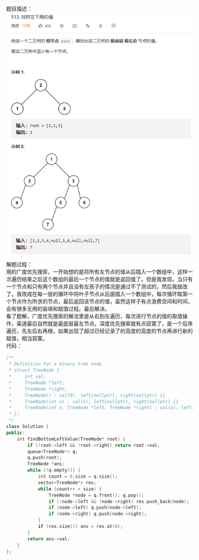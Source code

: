 题目描述：  
![image](/basicaldatastructure/binary_tree/image/image24.png)  
解题过程：  
用的广度优先搜索，一开始想的是将所有左节点的值从后插入一个数组中，这样一次遍历结束之后这个数组的最后一个节点的值就是返回值了。但是我发现。当只有一个节点和只有两个节点并且没有左孩子的情况是通过不了测试的，然后我就改了。我改成在每一层的循环中将叶子节点从后面插入一个数组中，每次循环取第一个节点作为所求的节点，最后返回该节点的值，虽然这样子有点浪费空间和时间，会有很多无用的装填和赋值过程。最后解决。  
看了题解，广度优先搜索的解法里是从右到左遍历，每次进行节点的值的取值操作，渠道最后自然就是最底层最左节点。深度优先搜索就有点寂寞了，是一个后序遍历，先左后右再根，如果出现了超过已经记录了的高度的高度的节点再进行新的赋值，相当寂寞。  
代码：  
```cpp
/**
 * Definition for a binary tree node.
 * struct TreeNode {
 *     int val;
 *     TreeNode *left;
 *     TreeNode *right;
 *     TreeNode() : val(0), left(nullptr), right(nullptr) {}
 *     TreeNode(int x) : val(x), left(nullptr), right(nullptr) {}
 *     TreeNode(int x, TreeNode *left, TreeNode *right) : val(x), left(left), right(right) {}
 * };
 */
class Solution {
public:
    int findBottomLeftValue(TreeNode* root) {
        if (!root->left && !root->right) return root->val;
        queue<TreeNode*> q;
        q.push(root);
        TreeNode *ans;
        while (!q.empty()) {
            int count = 0,size = q.size();
            vector<TreeNode*> res;
            while (count++ < size) {
                TreeNode *node = q.front(); q.pop();
                if (!node->left && !node->right) res.push_back(node);
                if (node->left) q.push(node->left);
                if (node->right) q.push(node->right);
            }
            if (res.size()) ans = res.at(0);
        }
        return ans->val;
    }
};
```